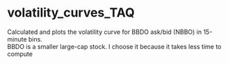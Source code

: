 # volatility_curves_TAQ
Calculated and plots the volatility curve for BBDO ask/bid (NBBO) in 15-minute bins.  
BBDO is a smaller large-cap stock. I choose it because it takes less time to compute
